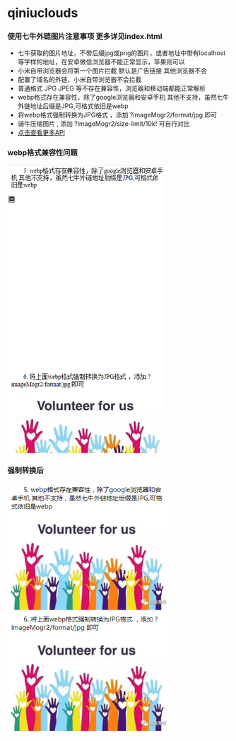 # qiniuclouds
### 使用七牛外链图片注意事项 更多详见index.html
- 七牛获取的图片地址，不带后缀jpg或png的图片，或者地址中带有localhost等字样的地址，在安卓微信浏览器不能正常显示，苹果则可以
- 小米自带浏览器会将第一个图片拦截 默认是广告链接 其他浏览器不会
- 配置了域名的外链，小米自带浏览器不会拦截
- 普通格式 JPG JPEG 等不存在兼容性，浏览器和移动端都能正常解析
- webp格式存在兼容性，除了google浏览器和安卓手机 其他不支持，虽然七牛外链地址后缀是JPG,可格式依旧是webp
- 将webp格式强制转换为JPG格式 ，添加 ?imageMogr2/format/jpg 即可
- 骑牛压缩图片 , 添加 ?imageMogr2/size-limit/10k! 可自行对比
- [点击查看更多API](https://developer.qiniu.com/dora/manual/1270/the-advanced-treatment-of-images-imagemogr2)


### webp格式兼容性问题
![img](images/QQ截图20170831130750.png)
### 强制转换后
![img](images/QQ截图20170831130523.png)
